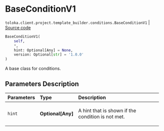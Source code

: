 # BaseConditionV1
`toloka.client.project.template_builder.conditions.BaseConditionV1` | [Source code](https://github.com/Toloka/toloka-kit/blob/v1.2.2/src/client/project/template_builder/conditions.py#L33)

```python
BaseConditionV1(
    self,
    *,
    hint: Optional[Any] = None,
    version: Optional[str] = '1.0.0'
)
```

A base class for conditions.

## Parameters Description

| Parameters | Type | Description |
| :----------| :----| :-----------|
`hint`|**Optional\[Any\]**|<p>A hint that is shown if the condition is not met.</p>
